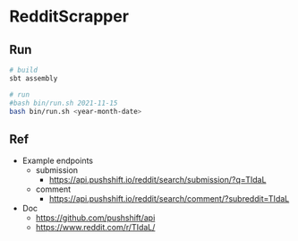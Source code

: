 # RedditScrapper

## Run
```bash
# build
sbt assembly

# run
#bash bin/run.sh 2021-11-15
bash bin/run.sh <year-month-date>
```

## Ref
- Example endpoints
	- submission
		- https://api.pushshift.io/reddit/search/submission/?q=TIdaL
	- comment
		- https://api.pushshift.io/reddit/search/comment/?subreddit=TIdaL
- Doc
	- https://github.com/pushshift/api
	- https://www.reddit.com/r/TIdaL/